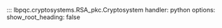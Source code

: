 ::: lbpqc.cryptosystems.RSA_pkc.Cryptosystem
    handler: python
    options:
      show_root_heading: false